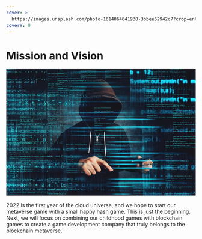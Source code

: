 ```yaml
---
cover: >-
  https://images.unsplash.com/photo-1614064641938-3bbee52942c7?crop=entropy&cs=srgb&fm=jpg&ixid=MnwxOTcwMjR8MHwxfHNlYXJjaHwxMHx8Y3liZXJ8ZW58MHx8fHwxNjQ4ODIzOTUy&ixlib=rb-1.2.1&q=85
coverY: 0
---
```


# Mission and Vision

![Cloud](../.gitbook/assets/The-Uncharted-Dangers-of-Cyber-Universe.png)

2022 is the first year of the cloud universe, and we hope to start our metaverse game with a small happy hash game. This is just the beginning. Next, we will focus on combining our childhood games with blockchain games to create a game development company that truly belongs to the blockchain metaverse.
